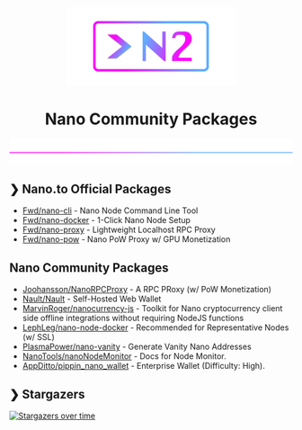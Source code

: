 <a href="https://github.com/fwd/n2" target="_blank">
  <p align="center">
    <img src="https://github.com/fwd/n2/raw/master/.github/banner.png" alt="n2" width="300" />
  </p>
</a>

<h1 align="center">Nano Community Packages</h1>

![line](https://github.com/fwd/n2/raw/master/.github/line.png)

## ❯ Nano.to Official Packages

- [Fwd/nano-cli](https://github.com/fwd/n1) - Nano Node Command Line Tool
- [Fwd/nano-docker](https://github.com/fwd/n1) - 1-Click Nano Node Setup
- [Fwd/nano-proxy](https://github.com/fwd/nano-proxy) - Lightweight Localhost RPC Proxy
- [Fwd/nano-pow](https://github.com/fwd/nano-pow) - Nano PoW Proxy w/ GPU Monetization

## Nano Community Packages

- [Joohansson/NanoRPCProxy](https://github.com/Joohansson/NanoRPCProxy) - A RPC PRoxy (w/ PoW Monetization)
- [Nault/Nault](https://github.com/Nault/Nault) - Self-Hosted Web Wallet
- [MarvinRoger/nanocurrency-js](https://github.com/marvinroger/nanocurrency-js) - Toolkit for Nano cryptocurrency client side offline integrations without requiring NodeJS functions
- [LephLeg/nano-node-docker](https://github.com/lephleg/nano-node-docker) - Recommended for Representative Nodes (w/ SSL)
- [PlasmaPower/nano-vanity](https://github.com/PlasmaPower/nano-vanity) - Generate Vanity Nano Addresses
- [NanoTools/nanoNodeMonitor](https://github.com/NanoTools/nanoNodeMonitor) - Docs for Node Monitor.
- [AppDitto/pippin_nano_wallet](https://github.com/appditto/pippin_nano_wallet) - Enterprise Wallet (Difficulty: High).

## ❯ Stargazers

[![Stargazers over time](https://starchart.cc/fwd/nano-packages.svg)](https://starchart.cc/fwd/nano-packages)

